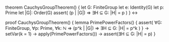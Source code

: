 theorem CauchysGroupTheorem() {
  let G: FiniteGroup
  let e: Identity(G)
  let p: Prime
  let |G|: Order(G)
  assert(
    (p | |G|) ⇒ ∃H ⊆ G: |H| = p
  )
} ↔

proof CauchysGroupTheorem() {
  lemma PrimePowerFactors() {
    assert(
      ∀G: FiniteGroup, ∀p: Prime, ∀k: ℕ ⇒
      (p^k | |G|) ⇒ ∃H ⊆ G: |H| = p^k
    )
  } →
  setVar(k = 1) →
  apply(PrimePowerFactors()) →
  assert(∃H ⊆ G: |H| = p)
}